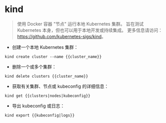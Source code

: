 # kind

> 使用 Docker 容器 "节点" 运行本地 Kubernetes 集群。
> 旨在测试 Kubernetes 本身，但也可以用于本地开发或持续集成。
> 更多信息请访问：<https://github.com/kubernetes-sigs/kind>。

- 创建一个本地 Kubernetes 集群：

`kind create cluster --name {{cluster_name}}`

- 删除一个或多个集群：

`kind delete clusters {{cluster_name}}`

- 获取有关集群、节点或 kubeconfig 的详细信息：

`kind get {{clusters|nodes|kubeconfig}}`

- 导出 kubeconfig 或日志：

`kind export {{kubeconfig|logs}}`